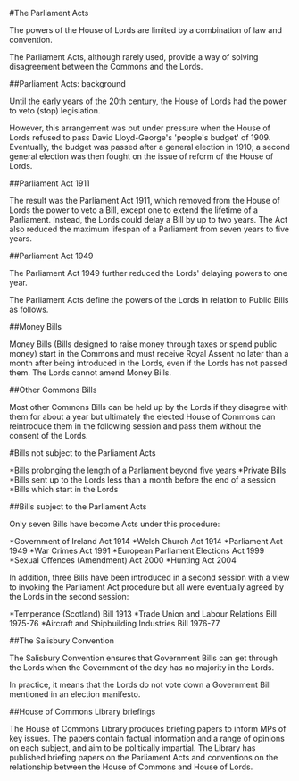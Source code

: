 #The Parliament Acts

The powers of the House of Lords are limited by a combination of law and convention.

The Parliament Acts, although rarely used, provide a way of solving disagreement between the Commons and the Lords.

##Parliament Acts: background

Until the early years of the 20th century, the House of Lords had the power to veto (stop) legislation.

However, this arrangement was put under pressure when the House of Lords refused to pass David Lloyd-George's 'people's budget' of 1909. Eventually, the budget was passed after a general election in 1910; a second general election was then fought on the issue of reform of the House of Lords.

##Parliament Act 1911

The result was the Parliament Act 1911, which removed from the House of Lords the power to veto a Bill, except one to extend the lifetime of a Parliament. Instead, the Lords could delay a Bill by up to two years. The Act also reduced the maximum lifespan of a Parliament from seven years to five years.

##Parliament Act 1949

The Parliament Act 1949 further reduced the Lords' delaying powers to one year.

The Parliament Acts define the powers of the Lords in relation to Public Bills as follows.

##Money Bills

Money Bills (Bills designed to raise money through taxes or spend public money) start in the Commons and must receive Royal Assent no later than a month after being introduced in the Lords, even if the Lords has not passed them. The Lords cannot amend Money Bills.

##Other Commons Bills

Most other Commons Bills can be held up by the Lords if they disagree with them for about a year but ultimately the elected House of Commons can reintroduce them in the following session and pass them without the consent of the Lords.

#Bills not subject to the Parliament Acts

*Bills prolonging the length of a Parliament beyond five years
*Private Bills
*Bills sent up to the Lords less than a month before the end of a session
*Bills which start in the Lords

##Bills subject to the Parliament Acts

Only seven Bills have become Acts under this procedure:

*Government of Ireland Act 1914
*Welsh Church Act 1914
*Parliament Act 1949
*War Crimes Act 1991
*European Parliament Elections Act 1999
*Sexual Offences (Amendment) Act 2000
*Hunting Act 2004

In addition, three Bills have been introduced in a second session with a view to invoking the Parliament Act procedure but all were eventually agreed by the Lords in the second session:

*Temperance (Scotland) Bill 1913
*Trade Union and Labour Relations Bill 1975-76
*Aircraft and Shipbuilding Industries Bill 1976-77

##The Salisbury Convention

The Salisbury Convention ensures that Government Bills can get through the Lords when the Government of the day has no majority in the Lords.

In practice, it means that the Lords do not vote down a Government Bill mentioned in an election manifesto.

##House of Commons Library briefings

The House of Commons Library produces briefing papers to inform MPs of key issues. The papers contain factual information and a range of opinions on each subject, and aim to be politically impartial. The Library has published briefing papers on the Parliament Acts and conventions on the relationship between the House of Commons and House of Lords.